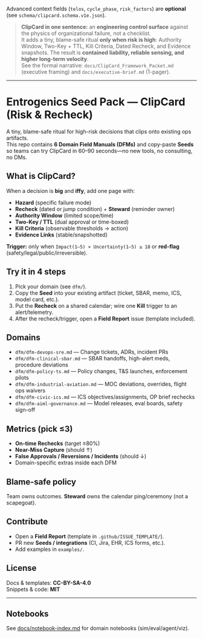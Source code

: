 Advanced context fields (`telos`, `cycle_phase`, `risk_factors`) are **optional** (see `schema/clipcard.schema.v1e.json`).

> **ClipCard in one sentence:** an **engineering control surface** against the physics of organizational failure, not a checklist.  
It adds a tiny, blame-safe ritual **only when risk is high**: Authority Window, Two-Key + TTL, Kill Criteria, Dated Recheck, and Evidence snapshots. The result is **contained liability, reliable sensing, and higher long-term velocity**.  
See the formal narrative: `docs/ClipCard_Framework_Packet.md` (executive framing) and `docs/executive-brief.md` (1-pager).

---

# Entrogenics Seed Pack — ClipCard (Risk & Recheck)
A tiny, blame-safe ritual for high-risk decisions that clips onto existing ops artifacts.  
This repo contains **6 Domain Field Manuals (DFMs)** and copy-paste **Seeds** so teams can try ClipCard in 60–90 seconds—no new tools, no consulting, no DMs.

## What is ClipCard?
When a decision is **big** and **iffy**, add one page with:
- **Hazard** (specific failure mode)
- **Recheck** (dated or jump condition) + **Steward** (reminder owner)
- **Authority Window** (limited scope/time)
- **Two-Key / TTL** (dual approval or time-boxed)
- **Kill Criteria** (observable thresholds → action)
- **Evidence Links** (stable/snapshotted)

**Trigger:** only when `Impact(1–5) × Uncertainty(1–5) ≥ 18` or **red-flag** (safety/legal/public/irreversible).

## Try it in 4 steps
1) Pick your domain (see `dfm/`).  
2) Copy the **Seed** into your existing artifact (ticket, SBAR, memo, ICS, model card, etc.).  
3) Put the **Recheck** on a shared calendar; wire one **Kill** trigger to an alert/telemetry.  
4) After the recheck/trigger, open a **Field Report** issue (template included).

## Domains
- `dfm/dfm-devops-sre.md` — Change tickets, ADRs, incident PRs  
- `dfm/dfm-clinical-sbar.md` — SBAR handoffs, high-alert meds, procedure deviations  
- `dfm/dfm-policy-ts.md` — Policy changes, T&S launches, enforcement pilots  
- `dfm/dfm-industrial-aviation.md` — MOC deviations, overrides, flight ops waivers  
- `dfm/dfm-civic-ics.md` — ICS objectives/assignments, OP brief rechecks  
- `dfm/dfm-aiml-governance.md` — Model releases, eval boards, safety sign-off

## Metrics (pick ≤3)
- **On-time Rechecks** (target ≥80%)
- **Near-Miss Capture** (should ↑)
- **False Approvals / Reversions / Incidents** (should ↓)
- Domain-specific extras inside each DFM

## Blame-safe policy
Team owns outcomes. **Steward** owns the calendar ping/ceremony (not a scapegoat).

## Contribute
- Open a **Field Report** (template in `.github/ISSUE_TEMPLATE/`).  
- PR new **Seeds / integrations** (CI, Jira, EHR, ICS forms, etc.).  
- Add examples in `examples/`.

## License
Docs & templates: **CC-BY-SA-4.0**  
Snippets & code: **MIT**

---


## Notebooks
See [docs/notebook-index.md](docs/notebook-index.md) for domain notebooks (sim/eval/agent/viz).
